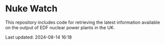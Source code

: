 # Nuke Watch

This repository includes code for retrieving the latest information available on the output of EDF nuclear power plants in the UK.

Last updated: 2024-08-14 16:18